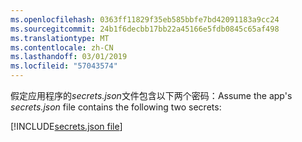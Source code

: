 ```yaml
---
ms.openlocfilehash: 0363ff11829f35eb585bbfe7bd42091183a9cc24
ms.sourcegitcommit: 24b1f6decbb17bb22a45166e5fdb0845c65af498
ms.translationtype: MT
ms.contentlocale: zh-CN
ms.lasthandoff: 03/01/2019
ms.locfileid: "57043574"
---
```

<span data-ttu-id="12a49-101">假定应用程序的*secrets.json*文件包含以下两个密码：</span><span class="sxs-lookup"><span data-stu-id="12a49-101">Assume the app's *secrets.json* file contains the following two secrets:</span></span>

[!INCLUDE[secrets.json file](secrets-json-file.md)]
